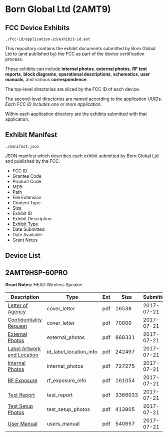 # Born Global Ltd (2AMT9)
## FCC Device Exhibits

```
./fcc-id/application-id/exhibit-id.ext
```

This repository contains the exhibit documents submitted by Born Global Ltd to (and published by) the FCC as part of the device certification process.

These exhibits can include **internal photos**, **external photos**, **RF test reports**, **block diagrams**, **operational descriptions**, **schematics**, **user manuals**, and various **correspondence**.

The top-level directories are sliced by the FCC ID of each device.

The second-level directories are named according to the application UUIDs. *Each FCC ID includes one or more application.*

Within each application directory are the exhibits submitted with that application. 

## Exhibit Manifest

```
./manifest.json
```

JSON manifest which describes each exhibit submitted by Born Global Ltd and published by the FCC.

- FCC ID
- Grantee Code
- Product Code
- MD5
- Path
- File Extension
- Content Type
- Size
- Exhibit ID
- Exhibit Description
- Exhibit Type
- Date Submitted
- Date Available
- Grant Notes

## Device List
## 2AMT9HSP-60PRO
**Grant Notes:** HEAD Wireless Speaker

| Description | Type | Ext | Size | Submitted | Available |
| ----------- | ---- | --- | ---- | --------- | --------- |
| [Letter of Agency](2AMT9HSP-60PRO/9c1ed6e6aebfaad157c842b67f0c8ecc/3475523.pdf) | cover_letter | pdf | 16538 | 2017-07-21 | 2017-07-21 |
| [Confidentiality Request](2AMT9HSP-60PRO/9c1ed6e6aebfaad157c842b67f0c8ecc/3475524.pdf) | cover_letter | pdf | 70000 | 2017-07-21 | 2017-07-21 |
| [External Photos](2AMT9HSP-60PRO/9c1ed6e6aebfaad157c842b67f0c8ecc/3475540.pdf) | external_photos | pdf | 868331 | 2017-07-21 | 2017-07-21 |
| [Label Artwork and Location](2AMT9HSP-60PRO/9c1ed6e6aebfaad157c842b67f0c8ecc/3475542.pdf) | id_label_location_info | pdf | 242497 | 2017-07-21 | 2017-07-21 |
| [Internal Photos](2AMT9HSP-60PRO/9c1ed6e6aebfaad157c842b67f0c8ecc/3475544.pdf) | internal_photos | pdf | 727275 | 2017-07-21 | 2017-07-21 |
| [RF Exposure](2AMT9HSP-60PRO/9c1ed6e6aebfaad157c842b67f0c8ecc/3475545.pdf) | rf_exposure_info | pdf | 161054 | 2017-07-21 | 2017-07-21 |
| [Test Report](2AMT9HSP-60PRO/9c1ed6e6aebfaad157c842b67f0c8ecc/3475535.pdf) | test_report | pdf | 3366033 | 2017-07-21 | 2017-07-21 |
| [Test Setup Photos](2AMT9HSP-60PRO/9c1ed6e6aebfaad157c842b67f0c8ecc/3475538.pdf) | test_setup_photos | pdf | 413905 | 2017-07-21 | 2017-07-21 |
| [User Manual](2AMT9HSP-60PRO/9c1ed6e6aebfaad157c842b67f0c8ecc/3475525.pdf) | users_manual | pdf | 540657 | 2017-07-21 | 2017-07-21 |
